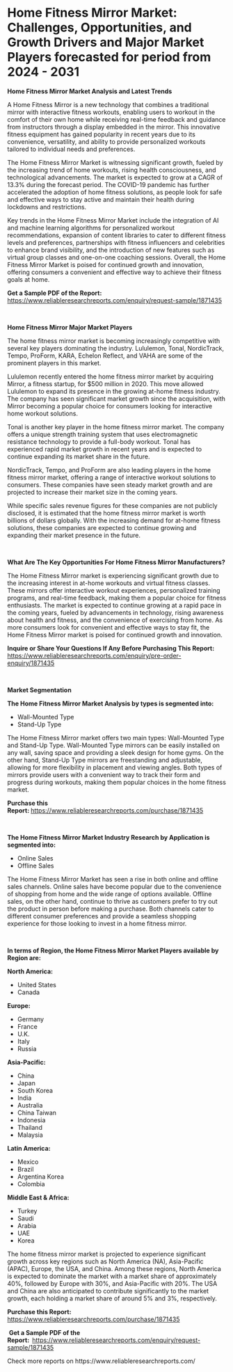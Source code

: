 <p><h1>Home Fitness Mirror Market: Challenges, Opportunities, and Growth Drivers and Major Market Players forecasted for period from 2024 - 2031</h1></p><p><strong>Home Fitness Mirror Market Analysis and Latest Trends</strong></p>
<p><p>A Home Fitness Mirror is a new technology that combines a traditional mirror with interactive fitness workouts, enabling users to workout in the comfort of their own home while receiving real-time feedback and guidance from instructors through a display embedded in the mirror. This innovative fitness equipment has gained popularity in recent years due to its convenience, versatility, and ability to provide personalized workouts tailored to individual needs and preferences.</p><p>The Home Fitness Mirror Market is witnessing significant growth, fueled by the increasing trend of home workouts, rising health consciousness, and technological advancements. The market is expected to grow at a CAGR of 13.3% during the forecast period. The COVID-19 pandemic has further accelerated the adoption of home fitness solutions, as people look for safe and effective ways to stay active and maintain their health during lockdowns and restrictions.</p><p>Key trends in the Home Fitness Mirror Market include the integration of AI and machine learning algorithms for personalized workout recommendations, expansion of content libraries to cater to different fitness levels and preferences, partnerships with fitness influencers and celebrities to enhance brand visibility, and the introduction of new features such as virtual group classes and one-on-one coaching sessions. Overall, the Home Fitness Mirror Market is poised for continued growth and innovation, offering consumers a convenient and effective way to achieve their fitness goals at home.</p></p>
<p><strong>Get a Sample PDF of the Report:&nbsp;</strong> <a href="https://www.reliableresearchreports.com/enquiry/request-sample/1871435">https://www.reliableresearchreports.com/enquiry/request-sample/1871435</a></p>
<p>&nbsp;</p>
<p><strong>Home Fitness Mirror Major Market Players</strong></p>
<p><p>The home fitness mirror market is becoming increasingly competitive with several key players dominating the industry. Lululemon, Tonal, NordicTrack, Tempo, ProForm, KARA, Echelon Reflect, and VAHA are some of the prominent players in this market.</p><p>Lululemon recently entered the home fitness mirror market by acquiring Mirror, a fitness startup, for $500 million in 2020. This move allowed Lululemon to expand its presence in the growing at-home fitness industry. The company has seen significant market growth since the acquisition, with Mirror becoming a popular choice for consumers looking for interactive home workout solutions.</p><p>Tonal is another key player in the home fitness mirror market. The company offers a unique strength training system that uses electromagnetic resistance technology to provide a full-body workout. Tonal has experienced rapid market growth in recent years and is expected to continue expanding its market share in the future.</p><p>NordicTrack, Tempo, and ProForm are also leading players in the home fitness mirror market, offering a range of interactive workout solutions to consumers. These companies have seen steady market growth and are projected to increase their market size in the coming years.</p><p>While specific sales revenue figures for these companies are not publicly disclosed, it is estimated that the home fitness mirror market is worth billions of dollars globally. With the increasing demand for at-home fitness solutions, these companies are expected to continue growing and expanding their market presence in the future.</p></p>
<p>&nbsp;</p>
<p><strong>What Are The Key Opportunities For Home Fitness Mirror Manufacturers?</strong></p>
<p><p>The Home Fitness Mirror market is experiencing significant growth due to the increasing interest in at-home workouts and virtual fitness classes. These mirrors offer interactive workout experiences, personalized training programs, and real-time feedback, making them a popular choice for fitness enthusiasts. The market is expected to continue growing at a rapid pace in the coming years, fueled by advancements in technology, rising awareness about health and fitness, and the convenience of exercising from home. As more consumers look for convenient and effective ways to stay fit, the Home Fitness Mirror market is poised for continued growth and innovation.</p></p>
<p><strong>Inquire or Share Your Questions If Any Before Purchasing This Report:</strong> <a href="https://www.reliableresearchreports.com/enquiry/pre-order-enquiry/1871435">https://www.reliableresearchreports.com/enquiry/pre-order-enquiry/1871435</a></p>
<p>&nbsp;</p>
<p><strong>Market Segmentation</strong></p>
<p><strong>The Home Fitness Mirror Market Analysis by types is segmented into:</strong></p>
<p><ul><li>Wall-Mounted Type</li><li>Stand-Up Type</li></ul></p>
<p><p>The Home Fitness Mirror market offers two main types: Wall-Mounted Type and Stand-Up Type. Wall-Mounted Type mirrors can be easily installed on any wall, saving space and providing a sleek design for home gyms. On the other hand, Stand-Up Type mirrors are freestanding and adjustable, allowing for more flexibility in placement and viewing angles. Both types of mirrors provide users with a convenient way to track their form and progress during workouts, making them popular choices in the home fitness market.</p></p>
<p><strong>Purchase this Report:&nbsp;</strong><a href="https://www.reliableresearchreports.com/purchase/1871435">https://www.reliableresearchreports.com/purchase/1871435</a></p>
<p>&nbsp;</p>
<p><strong>The Home Fitness Mirror Market Industry Research by Application is segmented into:</strong></p>
<p><ul><li>Online Sales</li><li>Offline Sales</li></ul></p>
<p><p>The Home Fitness Mirror Market has seen a rise in both online and offline sales channels. Online sales have become popular due to the convenience of shopping from home and the wide range of options available. Offline sales, on the other hand, continue to thrive as customers prefer to try out the product in person before making a purchase. Both channels cater to different consumer preferences and provide a seamless shopping experience for those looking to invest in a home fitness mirror.</p></p>
<p>&nbsp;</p>
<p><strong>In terms of Region, the Home Fitness Mirror Market Players available by Region are:</strong></p>
<p>
    <p> <strong> North America: </strong>
        <ul>
            <li>United States</li>
            <li>Canada</li>
        </ul>
        </p> 
    <p> <strong> Europe: </strong>
        <ul>
            <li>Germany</li>
            <li>France</li>
            <li>U.K.</li>
            <li>Italy</li>
            <li>Russia</li>
        </ul>
        </p> 
    <p> <strong> Asia-Pacific: </strong>
        <ul>
            <li>China</li>
            <li>Japan</li>
            <li>South Korea</li>
            <li>India</li>
            <li>Australia</li>
            <li>China Taiwan</li>
            <li>Indonesia</li>
            <li>Thailand</li>
            <li>Malaysia</li>
        </ul>
        </p> 
    <p> <strong> Latin America: </strong>
        <ul>
            <li>Mexico</li>
            <li>Brazil</li>
            <li>Argentina Korea</li>
            <li>Colombia</li>
        </ul>
        </p> 
    <p> <strong> Middle East & Africa: </strong>
        <ul>
            <li>Turkey</li>
            <li>Saudi</li>
            <li>Arabia</li>
            <li>UAE</li>
            <li>Korea</li>
        </ul>
    </p>
    </p>
<p><p>The home fitness mirror market is projected to experience significant growth across key regions such as North America (NA), Asia-Pacific (APAC), Europe, the USA, and China. Among these regions, North America is expected to dominate the market with a market share of approximately 40%, followed by Europe with 30%, and Asia-Pacific with 20%. The USA and China are also anticipated to contribute significantly to the market growth, each holding a market share of around 5% and 3%, respectively.</p></p>
<p><strong>Purchase this Report: </strong><a href="https://www.reliableresearchreports.com/purchase/1871435">https://www.reliableresearchreports.com/purchase/1871435</a></p>
<p>&nbsp;<strong>Get a Sample PDF of the Report:&nbsp;&nbsp;</strong><a href="https://www.reliableresearchreports.com/enquiry/request-sample/1871435">https://www.reliableresearchreports.com/enquiry/request-sample/1871435</a></p>
<p><strong></strong></p>
<p>Check more reports on https://www.reliableresearchreports.com/</p>